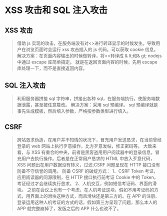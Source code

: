 # XSS 攻击和 SQL 注入攻击

## XSS 攻击

> 借助 js 实现的攻击，在服务端没有对<>进行转译显示的时候发生。导致用户在浏览页面时会运行 xss 攻击插入的 js 代码。可以获取 cookie 信息。
> 解决方案：在页面内容输出的时候做转译，将<>转译成 & lt;和& gt;
> nodejs 中通过 escape 库简单搞定。
> 就是在返回页面内容的时候，先用 escape 库处理一下，而不是直接返回内容。

## SQL 注入攻击

> 利用服务器拼接 sql 字符串，拼接出各种 sql，在服务端执行。使服务端数据泄露，甚至被任意篡改。
> 解决方案：采用 sql 预编译。
> sql 预编译就是事先生成模板，然后填入参数，严格按参数类型进行填入。

## CSRF

> 跨站恳求伪造，在用户并不知情的状况下，冒充用户发送恳求，在当前曾经登录的 web 网站上执行歹意操作，比方歹意发帖，修正密码等。
> 大致来看，与 XSS 有重合的中央，前者是黑客盗用用户阅读器中的登录信息，冒充用户去执行操作。后者是在正常用户恳求的 HTML 中放入歹意代码，
> XSS 问题出在用户数据没有转义，过滤;CSRF 问题呈现在 HTTP 接口没有防备不守信誉的调用。
> 防备 CSRF 的破绽方式：
> 1、CSRF Token 考证，应用阅读器的同源限制，在 HTTP 接口执行前考证 Cookie 中的 Token，考证经过才会继续执行恳求。
> 2、人机交互，例如短信考证码、界面的滑块。
> 之前在会议上也有一个考虑，在人机考证这块，假如不用考证码的方式，用界面上的滑块这种方式，而且滑块还是第三方的。在 APP 的注册、登录运用这种人机考证的方式的话，假如第三方呈现了问题，那么本人的 APP 就完整崩掉了，发版之后的 APP 什么也改不了。

